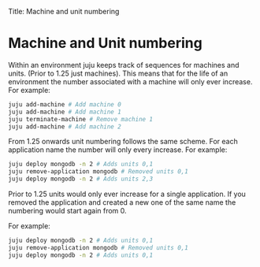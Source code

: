 Title: Machine and unit numbering  

# Machine and Unit numbering

Within an environment juju keeps track of sequences for machines and units.
(Prior to 1.25 just machines). This means that for the life of an environment 
the number associated with a machine will only ever increase. For example:

```bash
juju add-machine # Add machine 0
juju add-machine # Add machine 1
juju terminate-machine # Remove machine 1
juju add-machine # Add machine 2
```

From 1.25 onwards unit numbering follows the same scheme. For each application 
name the number will only every increase. For example:
```bash
juju deploy mongodb -n 2 # Adds units 0,1
juju remove-application mongodb # Removed units 0,1
juju deploy mongodb -n 2 # Adds units 2,3
```

Prior to 1.25 units would only ever increase for a single application. If you
removed the application and created a new one of the same name the numbering
would  start again from 0.

For example:

```bash
juju deploy mongodb -n 2 # Adds units 0,1
juju remove-application mongodb # Removed units 0,1
juju deploy mongodb -n 2 # Adds units 0,1
```
